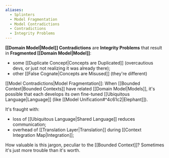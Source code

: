 ```yaml
---
aliases:
  - Splinters
  - Model Fragmentation
  - Model Contradictions
  - Contradictions
  - Integrity Problems
---
```

**[[Domain Model|Model]] Contradictions** are **Integrity Problems** that result in **Fragmented [[Domain Model|Model]]**:
- some [[Duplicate Concept|Concepts are Duplicated]] (overcautious devs, or just not realizing it was already there);
- other [[False Cognate|Concepts are Misused]] (they're different)

[[Model Contradictions|Model Fragmentation]]: When [[Bounded Context|Bounded Contexts]] have related [[Domain Model|Models]], it's possible that each develops its own fine-tuned [[Ubiquitous Language|Language]] (like [[Model Unification#^4c61c2|Elephant]]).

It's fraught with:
- loss of [[Ubiquitous Language|Shared Language]] reduces communication;
- overhead of [[Translation Layer|Translation]] during [[Context Integration Map|Integration]];

How valuable is this jargon, peculiar to the [[Bounded Context]]? Sometimes it's just more trouble than it's worth.

